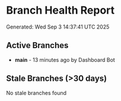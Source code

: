 # Branch Health Report
Generated: Wed Sep  3 14:37:41 UTC 2025

## Active Branches
- **main** - 13 minutes ago by Dashboard Bot

## Stale Branches (>30 days)
No stale branches found
